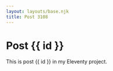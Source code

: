 ```yaml
---
layout: layouts/base.njk
title: Post 3108
---
```


# Post {{ id }}

This is post {{ id }} in my Eleventy project.
